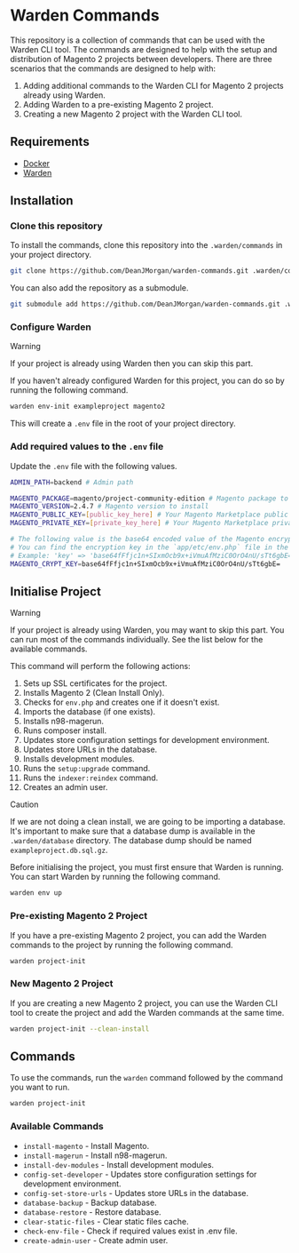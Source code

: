 # Warden Commands

This repository is a collection of commands that can be used with the Warden CLI tool. The commands are designed to help with the setup and distribution of Magento 2 projects between developers. There are three scenarios that the commands are designed to help with:

1. Adding additional commands to the Warden CLI for Magento 2 projects already using Warden.
2. Adding Warden to a pre-existing Magento 2 project.
3. Creating a new Magento 2 project with the Warden CLI tool.


## Requirements

- [Docker](https://www.docker.com/)
- [Warden](https://docs.warden.dev/)


## Installation

### Clone this repository

To install the commands, clone this repository into the `.warden/commands` in your project directory.

```bash
git clone https://github.com/DeanJMorgan/warden-commands.git .warden/commands
```

You can also add the repository as a submodule.

```bash
git submodule add https://github.com/DeanJMorgan/warden-commands.git .warden/commands
```


### Configure Warden

> [!WARNING]
> If your project is already using Warden then you can skip this part.

If you haven't already configured Warden for this project, you can do so by running the following command.

```bash
warden env-init exampleproject magento2
```

This will create a `.env` file in the root of your project directory.


### Add required values to the `.env` file

Update the `.env` file with the following values.

```bash
ADMIN_PATH=backend # Admin path

MAGENTO_PACKAGE=magento/project-community-edition # Magento package to install
MAGENTO_VERSION=2.4.7 # Magento version to install
MAGENTO_PUBLIC_KEY=[public_key_here] # Your Magento Marketplace public key
MAGENTO_PRIVATE_KEY=[private_key_here] # Your Magento Marketplace private key

# The following value is the base64 encoded value of the Magento encryption key.
# You can find the encryption key in the `app/etc/env.php` file in the `crypt` section.
# Example: 'key' => 'base64fFfjc1n+SIxmOcb9x+iVmuAfMziC0OrO4nU/sTt6gbE='
MAGENTO_CRYPT_KEY=base64fFfjc1n+SIxmOcb9x+iVmuAfMziC0OrO4nU/sTt6gbE=
```


## Initialise Project

> [!WARNING]
> If your project is already using Warden, you may want to skip this part. You can run most of the commands individually. See the list below for the available commands.

This command will perform the following actions:

1. Sets up SSL certificates for the project.
2. Installs Magento 2 (Clean Install Only).
3. Checks for `env.php` and creates one if it doesn't exist.
4. Imports the database (if one exists).
5. Installs n98-magerun.
6. Runs composer install.
7. Updates store configuration settings for development environment.
8. Updates store URLs in the database.
9. Installs development modules.
10. Runs the `setup:upgrade` command.
11. Runs the `indexer:reindex` command.
12. Creates an admin user.

> [!CAUTION]
> If we are not doing a clean install, we are going to be importing a database. It's important to make sure that a database dump is available in the `.warden/database` directory. The database dump should be named `exampleproject.db.sql.gz`.

Before initialising the project, you must first ensure that Warden is running. You can start Warden by running the following command.

```bash
warden env up
```

### Pre-existing Magento 2 Project

If you have a pre-existing Magento 2 project, you can add the Warden commands to the project by running the following command.

```bash
warden project-init
```


### New Magento 2 Project

If you are creating a new Magento 2 project, you can use the Warden CLI tool to create the project and add the Warden commands at the same time.

```bash
warden project-init --clean-install
```


## Commands

To use the commands, run the `warden` command followed by the command you want to run.

```bash
warden project-init
```


### Available Commands

- `install-magento` - Install Magento.
- `install-magerun` - Install n98-magerun.
- `install-dev-modules` - Install development modules.
- `config-set-developer` - Updates store configuration settings for development environment.
- `config-set-store-urls` - Updates store URLs in the database.
- `database-backup` - Backup database.
- `database-restore` - Restore database.
- `clear-static-files` - Clear static files cache.
- `check-env-file` - Check if required values exist in .env file.
- `create-admin-user` - Create admin user.
